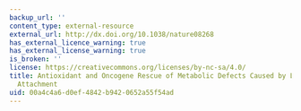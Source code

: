 ```yaml
---
backup_url: ''
content_type: external-resource
external_url: http://dx.doi.org/10.1038/nature08268
has_external_licence_warning: true
has_external_license_warning: true
is_broken: ''
license: https://creativecommons.org/licenses/by-nc-sa/4.0/
title: Antioxidant and Oncogene Rescue of Metabolic Defects Caused by Loss of Matrix
  Attachment
uid: 00a4c4a6-d0ef-4842-b942-0652a55f54ad
---
```


